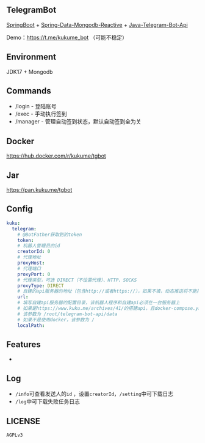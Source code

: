 ## TelegramBot

[SpringBoot](https://spring.io/projects/spring-boot) + [Spring-Data-Mongodb-Reactive](https://spring.io/projects/spring-data-mongodb) + [Java-Telegram-Bot-Api](https://github.com/pengrad/java-telegram-bot-api)

Demo：https://t.me/kukume_bot （可能不稳定）

## Environment

JDK17 + Mongodb

## Commands

* /login - 登陆账号
* /exec - 手动执行签到
* /manager - 管理自动签到状态，默认自动签到全为关

## Docker

https://hub.docker.com/r/kukume/tgbot

## Jar

https://pan.kuku.me/tgbot

## Config

```yaml
kuku:
  telegram:
    # @BotFather获取到的token
    token:
    # 机器人管理员的id
    creatorId: 0
    # 代理地址
    proxyHost:
    # 代理端口
    proxyPort: 0
    # 代理类型，可选 DIRECT（不设置代理）、HTTP、SOCKS
    proxyType: DIRECT
    # 自建的api服务器的地址（包含http://或者https://），如果不填，动态推送将不能推送50M以上的视频
    url:
    # 填写自建api服务器的配置目录，该机器人程序和自建api必须在一台服务器上
    # 如果是https://www.kuku.me/archives/41/的搭建api，且docker-compose.yml在/root/telegram-bot-api目录下
    # 该参数为 /root/telegram-bot-api/data
    # 如果不是使用docker，该参数为 /
    localPath:
```

## Features

* 

## Log

* `/info`可查看发送人的`id` ，设置`creatorId`，`/setting`中可下载日志
* `/log`中可下载失败任务日志

## LICENSE
`AGPLv3`

